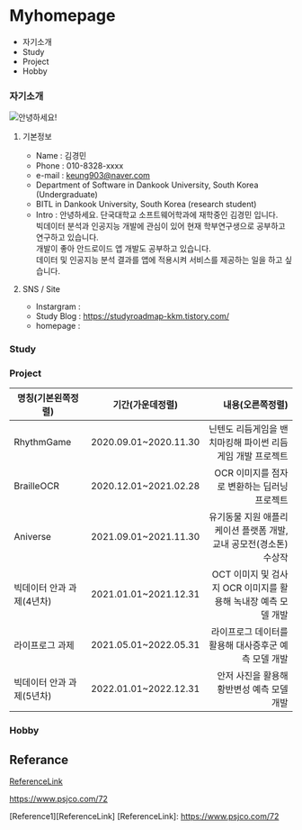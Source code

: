 # Myhomepage
+ 자기소개
+ Study
+ Project
+ Hobby

### 자기소개
![안녕하세요!](https://w.namu.la/s/206cda352c500e8e5362b0924acf37a0f5fcce59ab22cc6388b3b3f1512daf308bc524c6c3f0a4b3224689b77a0dce6f7a30a319ecff20d6b2b6260c5ac354536998631d4e1c80d68bce54b163cce312 "개죽이")

1. 기본정보  
      + Name : 김경민
      + Phone : 010-8328-xxxx
      + e-mail : <keung903@naver.com>
      + Department of Software in Dankook University, South Korea (Undergraduate)
      + BITL in Dankook University, South Korea (research student)
      + Intro :  안녕하세요. 단국대학교 소프트웨어학과에 재학중인 김경민 입니다.  
                 빅데이터 분석과 인공지능 개발에 관심이 있어 현재 학부연구생으로 공부하고 연구하고 있습니다.  
                 개발이 좋아 안드로이드 앱 개발도 공부하고 있습니다.  
                 데이터 및 인공지능 분석 결과를 앱에 적용시켜 서비스를 제공하는 일을 하고 싶습니다.
                 
2. SNS / Site
     + Instargram : 
     + Study Blog : https://studyroadmap-kkm.tistory.com/
     + homepage : 



### Study

### Project
| 명칭(기본왼쪽정렬) | 기간(가운데정렬) | 내용(오른쪽정렬) |
  |---|:---:|---:|
  | RhythmGame | 2020.09.01~2020.11.30 | 닌텐도 리듬게임을 밴치마킹해 파이썬 리듬게임 개발 프로젝트 |
  | BrailleOCR | 2020.12.01~2021.02.28 | OCR 이미지를 점자로 변환하는 딥러닝 프로젝트 |
  | Aniverse | 2021.09.01~2021.11.30 | 유기동물 지원 애플리케이션 플랫폼 개발, 교내 공모전(경소톤) 수상작 |
  | 빅데이터 안과 과제(4년차) | 2021.01.01~2021.12.31 | OCT 이미지 및 검사지 OCR 이미지를 활용해 녹내장 예측 모델 개발 |
  | 라이프로그 과제 | 2021.05.01~2022.05.31 | 라이프로그 데이터를 활용해 대사증후군 예측 모델 개발 |
  | 빅데이터 안과 과제(5년차)| 2022.01.01~2022.12.31 | 안저 사진을 활용해 황반변성 예측 모델 개발 |

### Hobby


Referance
---

[ReferenceLink](https://www.psjco.com/72)

<https://www.psjco.com/72>

[Reference1][ReferenceLink] 
[ReferenceLink]: https://www.psjco.com/72
